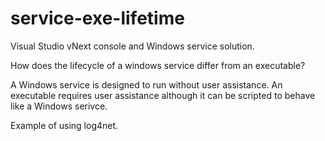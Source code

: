 service-exe-lifetime
====================

Visual Studio vNext console and Windows service solution.

How does the lifecycle of a windows service differ from an executable?

A Windows service is designed to run without user assistance. An executable requires user assistance although it can be
scripted to behave like a Windows serivce.

Example of using log4net.


